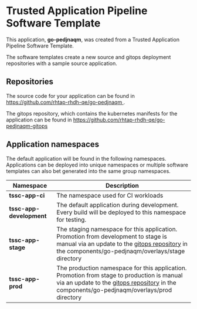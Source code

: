 # Trusted Application Pipeline Software Template

This application, **go-pedjnaqm**, was created from a Trusted Application Pipeline Software Template.

The software templates create a new source and gitops deployment repositories with a sample source application. 

## Repositories

The source code for your application can be found in [https://github.com/rhtap-rhdh-qe/go-pedjnaqm ](https://github.com/rhtap-rhdh-qe/go-pedjnaqm ).
 
The gitops repository, which contains the kubernetes manifests for the application can be found in 
[https://github.com/rhtap-rhdh-qe/go-pedjnaqm-gitops ](https://github.com/rhtap-rhdh-qe/go-pedjnaqm-gitops ) 

## Application namespaces 

The default application will be found in the following namespaces. Applications can be deployed into unique namespaces or multiple software templates can also bet generated into the same group namespaces.  

|  Namespace   |  Description   |  
| -------- | -------- |
| **tssc-app-ci** | The namespace used for CI workloads |
| **tssc-app-development** | The default application during development. Every build will be deployed to this namespace for testing. |
| **tssc-app-stage** | The staging namespace for this application. Promotion from development to stage is manual via an update to the [gitops repository](https://github.com/rhtap-rhdh-qe/go-pedjnaqm-gitops ) in the components/go-pedjnaqm/overlays/stage directory |
| **tssc-app-prod** | The production namespace for this application. Promotion from stage to production is manual via an update to the [gitops repository](https://github.com/rhtap-rhdh-qe/go-pedjnaqm-gitops ) in the components/go-pedjnaqm/overlays/prod directory |